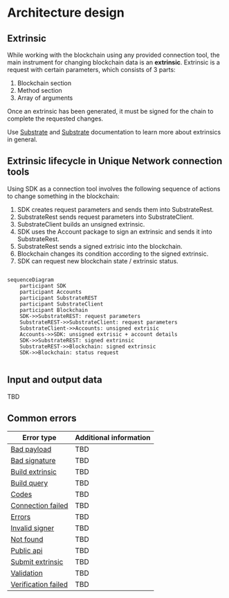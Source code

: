 # Architecture design


## Extrinsic

While working with the blockchain using any provided connection tool, the main instrument for changing blockchain data is an **extrinsic**. Extrinsic is a request with certain parameters, which consists of 3 parts:

1. Blockchain section
2. Method section
3. Array of arguments

Once an extrinsic has been generated, it must be signed for the chain to complete the requested changes.

Use [Substrate](https://docs.substrate.io/v3/concepts/extrinsics/) and [Substrate](https://polkadot.js.org/docs/substrate/extrinsics/) documentation to learn more about extrinsics in general.

## Extrinsic lifecycle in Unique Network connection tools 

Using SDK as a connection tool involves the following sequence of actions to change something in the blockchain:

1. SDK creates request parameters and sends them into SubstrateRest.
2. SubstrateRest sends request parameters into SubstrateClient.
3. SubstrateClient builds an unsigned extrinsic.
4. SDK uses the Account package to sign an extrinsic and sends it into SubstrateRest.
5. SubstrateRest sends a signed extrisic into the blockchain.
6. Blockchain changes its condition according to the signed extrinsic.
7. SDK can request new blockchain state / extrinsic status.


```mermaidjs

sequenceDiagram
    participant SDK
    participant Accounts
    participant SubstrateREST
    participant SubstrateClient
    participant Blockchain
    SDK->>SubstrateREST: request parameters
    SubstrateREST->>SubstrateClient: request parameters
    SubstrateClient->>Accounts: unsigned extrisic
    Accounts->>SDK: unsigned extrisic + account details
    SDK->>SubstrateREST: signed extrinsic
    SubstrateREST->>Blockchain: signed extrinsic
    SDK->>Blockchain: status request
    
```

## Input and output data

TBD

## Common errors


| Error type                                                                                                                                                                   | Additional information | 
|------------------------------------------------------------------------------------------------------------------------------------------------------------------------------|------------------------|
| [Bad payload](https://github.com/UniqueNetwork/unique-sdk/blob/0cbdab33512e6e712d3e2c5cbcd54807ec6354a1/packages/substrate-client/errors/src/bad-payload.ts)                 | TBD                    |
| [Bad signature](https://github.com/UniqueNetwork/unique-sdk/blob/0cbdab33512e6e712d3e2c5cbcd54807ec6354a1/packages/substrate-client/errors/src/bad-signature.ts)             | TBD                    |
| [Build extrinsic](https://github.com/UniqueNetwork/unique-sdk/blob/0cbdab33512e6e712d3e2c5cbcd54807ec6354a1/packages/substrate-client/errors/src/build-extrinsic.ts)         | TBD                    |
| [Build query](https://github.com/UniqueNetwork/unique-sdk/blob/0cbdab33512e6e712d3e2c5cbcd54807ec6354a1/packages/substrate-client/errors/src/build-query.ts)                 | TBD                    |
| [Codes](https://github.com/UniqueNetwork/unique-sdk/blob/0cbdab33512e6e712d3e2c5cbcd54807ec6354a1/packages/substrate-client/errors/src/codes.ts)                             | TBD                    |
| [Connection failed](https://github.com/UniqueNetwork/unique-sdk/blob/0cbdab33512e6e712d3e2c5cbcd54807ec6354a1/packages/substrate-client/errors/src/connection-failed.ts)     | TBD                    |
| [Errors](https://github.com/UniqueNetwork/unique-sdk/blob/0cbdab33512e6e712d3e2c5cbcd54807ec6354a1/packages/substrate-client/errors/src/errors.ts)                           | TBD                    |
| [Invalid signer](https://github.com/UniqueNetwork/unique-sdk/blob/0cbdab33512e6e712d3e2c5cbcd54807ec6354a1/packages/substrate-client/errors/src/invalid-signer.ts)           | TBD                    |
| [Not found](https://github.com/UniqueNetwork/unique-sdk/blob/0cbdab33512e6e712d3e2c5cbcd54807ec6354a1/packages/substrate-client/errors/src/not-found.ts)                     | TBD                    |
| [Public api](https://github.com/UniqueNetwork/unique-sdk/blob/0cbdab33512e6e712d3e2c5cbcd54807ec6354a1/packages/substrate-client/errors/src/public-api.ts)                   | TBD                    |
| [Submit extrinsic](https://github.com/UniqueNetwork/unique-sdk/blob/0cbdab33512e6e712d3e2c5cbcd54807ec6354a1/packages/substrate-client/errors/src/submit-extrinsic.ts)       | TBD                    |
| [Validation](https://github.com/UniqueNetwork/unique-sdk/blob/0cbdab33512e6e712d3e2c5cbcd54807ec6354a1/packages/substrate-client/errors/src/validation.ts)                   | TBD                    |
| [Verification failed](https://github.com/UniqueNetwork/unique-sdk/blob/0cbdab33512e6e712d3e2c5cbcd54807ec6354a1/packages/substrate-client/errors/src/verification-failed.ts) | TBD                    |
